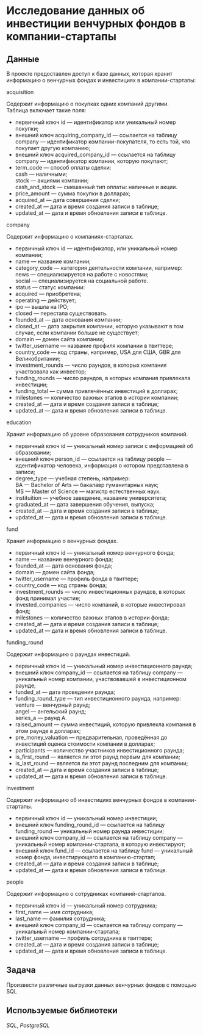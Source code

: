# Исследование данных об инвестиции венчурных фондов в компании-стартапы

## Данные

В проекте предоставлен доступ к базе данных, которая хранит информацию о венчурных фондах и инвестициях в компании-стартапы:  

acquisition  

Содержит информацию о покупках одних компаний другими.  
Таблица включает такие поля:  
- первичный ключ id — идентификатор или уникальный номер покупки;  
- внешний ключ acquiring_company_id — ссылается на таблицу company — идентификатор компании-покупателя, то есть той, что покупает другую компанию;  
- внешний ключ acquired_company_id — ссылается на таблицу company — идентификатор компании, которую покупают;  
- term_code — способ оплаты сделки:  
cash — наличными;  
stock — акциями компании;  
cash_and_stock — смешанный тип оплаты: наличные и акции.  
- price_amount — сумма покупки в долларах;  
- acquired_at — дата совершения сделки;  
- created_at — дата и время создания записи в таблице;  
- updated_at — дата и время обновления записи в таблице.  

company  

Содержит информацию о компаниях-стартапах.  
- первичный ключ id — идентификатор, или уникальный номер компании;  
- name — название компании;  
- category_code — категория деятельности компании, например:  
news — специализируется на работе с новостями;  
social — специализируется на социальной работе.  
- status — статус компании:  
- acquired — приобретена;  
- operating — действует;  
- ipo — вышла на IPO;  
- closed — перестала существовать.  
- founded_at — дата основания компании;  
- closed_at — дата закрытия компании, которую указывают в том случае, если компании больше не существует;  
- domain — домен сайта компании;  
- twitter_username — название профиля компании в твиттере;  
- country_code — код страны, например, USA для США, GBR для Великобритании;  
- investment_rounds — число раундов, в которых компания участвовала как инвестор;  
- funding_rounds — число раундов, в которых компания привлекала инвестиции;  
- funding_total — сумма привлечённых инвестиций в долларах;  
- milestones — количество важных этапов в истории компании;  
- created_at — дата и время создания записи в таблице;  
- updated_at — дата и время обновления записи в таблице.  

education  

Хранит информацию об уровне образования сотрудников компаний.  
- первичный ключ id — уникальный номер записи с информацией об образовании;  
- внешний ключ person_id — ссылается на таблицу people — идентификатор человека, информация о котором представлена в записи;  
- degree_type — учебная степень, например:  
BA — Bachelor of Arts — бакалавр гуманитарных наук;  
MS — Master of Science — магистр естественных наук.  
- instituition — учебное заведение, название университета;  
- graduated_at — дата завершения обучения, выпуска;  
- created_at — дата и время создания записи в таблице;  
- updated_at — дата и время обновления записи в таблице.  

fund  

Хранит информацию о венчурных фондах.    
- первичный ключ id — уникальный номер венчурного фонда;  
- name — название венчурного фонда;  
- founded_at — дата основания фонда;  
- domain — домен сайта фонда;   
- twitter_username — профиль фонда в твиттере;  
- country_code — код страны фонда;  
- investment_rounds — число инвестиционных раундов, в которых фонд принимал участие;  
- invested_companies — число компаний, в которые инвестировал фонд;  
- milestones — количество важных этапов в истории фонда;  
- created_at — дата и время создания записи в таблице;  
- updated_at — дата и время обновления записи в таблице.  

funding_round  

Содержит информацию о раундах инвестиций.   
- первичный ключ id — уникальный номер инвестиционного раунда;  
- внешний ключ company_id — ссылается на таблицу company — уникальный номер компании, участвовавшей в инвестиционном раунде;  
- funded_at — дата проведения раунда;  
- funding_round_type — тип инвестиционного раунда, например:  
venture — венчурный раунд;  
angel — ангельский раунд;  
series_a — раунд А.  
- raised_amount — сумма инвестиций, которую привлекла компания в этом раунде в долларах;  
- pre_money_valuation — предварительная, проведённая до инвестиций оценка стоимости компании в долларах;  
- participants — количество участников инвестиционного раунда;  
- is_first_round — является ли этот раунд первым для компании;  
- is_last_round — является ли этот раунд последним для компании;  
- created_at — дата и время создания записи в таблице;  
- updated_at — дата и время обновления записи в таблице.  

investment  

Содержит информацию об инвестициях венчурных фондов в компании-стартапы.  
- первичный ключ id — уникальный номер инвестиции;   
- внешний ключ funding_round_id — ссылается на таблицу funding_round — уникальный номер раунда инвестиции;  
- внешний ключ company_id — ссылается на таблицу company — уникальный номер компании-стартапа, в которую инвестируют;  
- внешний ключ fund_id — ссылается на таблицу fund — уникальный номер фонда, инвестирующего в компанию-стартап;  
- created_at — дата и время создания записи в таблице;  
- updated_at — дата и время обновления записи в таблице.  

people  

Содержит информацию о сотрудниках компаний-стартапов.  
- первичный ключ id — уникальный номер сотрудника;  
- first_name — имя сотрудника;  
- last_name — фамилия сотрудника;  
- внешний ключ company_id — ссылается на таблицу company — уникальный номер компании-стартапа;  
- twitter_username — профиль сотрудника в твиттере;   
- created_at — дата и время создания записи в таблице;  
- updated_at — дата и время обновления записи в таблице.    

## Задача

Произвести различные выгрузки данных венчурных фондов с помощью SQL

## Используемые библиотеки
*SQL*, *PostgreSQL*
